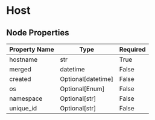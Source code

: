 # Host

## Node Properties

| Property Name | Type | Required |
| ------------- | ---- | -------- |
| hostname | str | True |
| merged | datetime | False |
| created | Optional[datetime] | False |
| os | Optional[Enum] | False |
| namespace | Optional[str] | False |
| unique_id | Optional[str] | False |